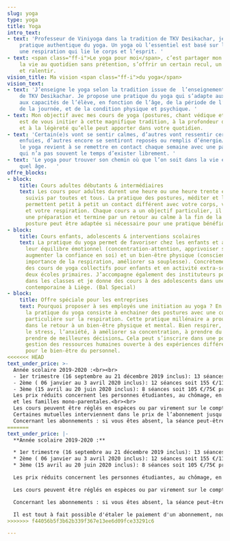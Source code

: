 ```yaml
---
slug: yoga
type: yoga
title: Yoga
intro_text:
- text: 'Professeur de Viniyoga dans la tradition de TKV Desikachar, je propose une
    pratique authentique du yoga. Un yoga où l’essentiel est basé sur le  souffle,
    une respiration qui lie le corps et l’esprit. '
- text: <span class="ff-i">Le yoga pour moi</span>, c’est partager mon regard sur
    la vie au quotidien sans prétention, s’offrir un certain recul, un peu de hauteur
    et ralentir.
vision_title: Ma vision <span class="ff-i">du yoga</span>
vision_text:
- text: 'J’enseigne le yoga selon la tradition issue de  l’enseignement de Krishnamacharya et
    de TKV Desikachar. Je propose une pratique du yoga qui s’adapte aux besoins et
    aux capacités de l’élève, en fonction de l’âge, de la période de l’année, le moment
    de la journée, et de la condition physique et psychique. '
- text: Mon objectif avec mes cours de yoga (postures, chant védique et méditation)
    est de vous initier à cette magnifique tradition, à la profondeur de son apport
    et à la légèreté qu’elle peut apporter dans votre quotidien.
- text: 'Certain(e)s vont se sentir calmes, d’autres vont ressentir certaines émotions
    enfuies, d’autres encore se sentiront reposés ou remplis d’énergie… Pratiquer
    le yoga revient à se remettre en contact chaque semaine avec une partie de soi
    qui n’a pas souvent le temps d’exister librement. '
- text: 'Le yoga pour trouver son chemin où que l’on soit dans la vie et à n’importe
    quel âge.   '
offre_blocks:
- block:
    title: Cours adultes débutants & intermédiaires
    text: Les cours pour adultes durent une heure ou une heure trente et peuvent être
      suivis par toutes et tous. La pratique des postures, méditer et le chant védique
      permettent petit à petit un contact différent avec votre corps, votre esprit
      et votre respiration. Chaque cours a un objectif particulier, il débute avec
      une préparation et termine par un retour au calme à la fin de la séance. Chaque
      posture peut être adaptée si nécessaire pour une pratique bénéfique et respectueuse.
- block:
    title: Cours enfants, adolescents & interventions scolaires
    text: La pratique du yoga permet de favoriser chez les enfants et adolescents
      leur équilibre émotionnel (concentration-attention, apprivoiser ses émotions,
      augmenter la confiance en soi) et un bien-être physique (conscience de son corps,
      importance de la respiration, améliorer sa souplesse). Concrètement, j’organise
      des cours de yoga collectifs pour enfants et en activité extra-scolaire dans
      deux écoles primaires. J’accompagne également des instituteurs pour une sensibilisation
      dans les classes et je donne des cours à des adolescents dans une école de danse
      contemporaine à Liège. (Bal Special)
- block:
    title: Offre spéciale pour les entreprises
    text: Pourquoi proposer à ses employés une initiation au yoga ? En quelques mots,
      la pratique du yoga consiste à enchainer des postures avec une concentration
      particulière sur la respiration. Cette pratique millénaire a prouvé son efficacité
      dans le retour à un bien-être physique et mental. Bien respirer, aider à gérer
      le stress, l’anxiété, à améliorer sa concentration, à prendre du recul pour
      prendre de meilleures décisions… Cela peut s’inscrire dans une politique de
      gestion des ressources humaines ouverte à des expériences différentes et constructive
      pour le bien-être du personnel.
<<<<<<< HEAD
text_under_price: >-
  Année scolaire 2019-2020 :<br><br>
  - 1er trimestre (16 septembre au 21 décembre 2019 inclus): 13 séances soit 170 €/120 prix réduit.<br>
  - 2ème ( 06 janvier au 3 avril 2020 inclus): 12 séances soit 155 €/110€ prix réduit.<br>
  - 3ème (15 avril au 20 juin 2020 inclus): 8 séances soit 105 €/75€ prix réduit.<br><br>
  Les prix réduits concernent les personnes étudiantes, au chômage, en situation de maladie ou invalidité
  et les familles mono-parentales.<br><br>
  Les cours peuvent être réglés en espèces ou par virement sur le compte IBAN suivant: BE09 0636 6795 3957 de Chloé Dujardin.<br><br>
  Certaines mutuelles interviennent dans le prix de l’abonnement jusqu'à 40€ par an, renseignez-vous.<br><br>
  Concernant les abonnements : si vous êtes absent, la séance peut-être récupérée à un autre horaire pendant le même trimestre. Si vous vous inscrivez en cours de trimestre, vous payerez uniquement les leçons à venir. Il est tout à fait possible d'étaler le paiement d'un abonnement, nous pouvons en parler en toute discrétion.
=======
text_under_price: |-
  **Année scolaire 2019-2020 :**

  * 1er trimestre (16 septembre au 21 décembre 2019 inclus): 13 séances soit 170 €/120 prix réduit.
  * 2ème ( 06 janvier au 3 avril 2020 inclus): 12 séances soit 155 €/110€ prix réduit.
  * 3ème (15 avril au 20 juin 2020 inclus): 8 séances soit 105 €/75€ prix réduit.

  Les prix réduits concernent les personnes étudiantes, au chômage, en situation de maladie ou invalidité et les familles mono-parentales.

  Les cours peuvent être réglés en espèces ou par virement sur le compte IBAN suivant: BE09 0636 6795 3957 de Chloé Dujardin. Certaines mutuelles interviennent dans le prix de l’abonnement jusqu'à 40€ par an, renseignez-vous.

  Concernant les abonnements : si vous êtes absent, la séance peut-être récupérée à un autre horaire pendant le même trimestre. Si vous vous inscrivez en cours de trimestre, vous payerez uniquement les leçons à venir.

  Il est tout à fait possible d'étaler le paiement d'un abonnement, nous pouvons en parler en toute discrétion.
>>>>>>> f44056b5f3b62b339f367e13ee6d09fce33291c6

---
```

